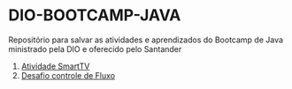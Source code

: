 # DIO-BOOTCAMP-JAVA
Repositório para salvar as atividades e aprendizados do Bootcamp de Java ministrado pela DIO e oferecido pelo Santander

1. [Atividade SmartTV](https://github.com/LucasGFBatista/DIO-BOOTCAMP-JAVA/tree/main/sistema-smart-tv)
2. [Desafio controle de Fluxo](Atividades\DesafioControleFluxo)